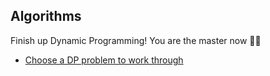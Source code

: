 ## Algorithms

Finish up Dynamic Programming! You are the master now 👩‍🍳

* [Choose a DP problem to work through](https://www.geeksforgeeks.org/dynamic-programming/#concepts)